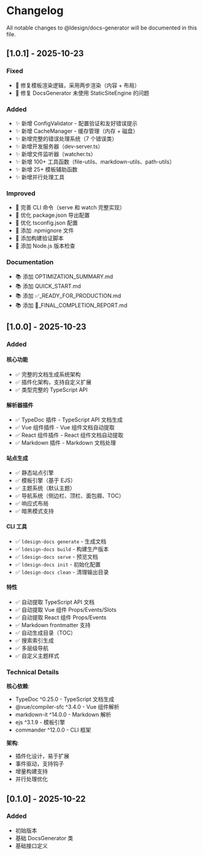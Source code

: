 # Changelog

All notable changes to @ldesign/docs-generator will be documented in this file.

## [1.0.1] - 2025-10-23

### Fixed
- 🐛 修复模板渲染逻辑，采用两步渲染（内容 + 布局）
- 🐛 修复 DocsGenerator 未使用 StaticSiteEngine 的问题

### Added
- ✨ 新增 ConfigValidator - 配置验证和友好错误提示
- ✨ 新增 CacheManager - 缓存管理（内存 + 磁盘）
- ✨ 新增完整的错误处理系统（7 个错误类）
- ✨ 新增开发服务器（dev-server.ts）
- ✨ 新增文件监听器（watcher.ts）
- ✨ 新增 100+ 工具函数（file-utils、markdown-utils、path-utils）
- ✨ 新增 25+ 模板辅助函数
- ✨ 新增并行处理工具

### Improved
- 📝 完善 CLI 命令（serve 和 watch 完整实现）
- 📝 优化 package.json 导出配置
- 📝 优化 tsconfig.json 配置
- 📝 添加 .npmignore 文件
- 📝 添加构建验证脚本
- 📝 添加 Node.js 版本检查

### Documentation
- 📚 添加 OPTIMIZATION_SUMMARY.md
- 📚 添加 QUICK_START.md
- 📚 添加 ✅_READY_FOR_PRODUCTION.md
- 📚 添加 🎉_FINAL_COMPLETION_REPORT.md

## [1.0.0] - 2025-10-23

### Added

#### 核心功能
- ✅ 完整的文档生成系统架构
- ✅ 插件化架构，支持自定义扩展
- ✅ 类型完整的 TypeScript API

#### 解析器插件
- ✅ TypeDoc 插件 - TypeScript API 文档生成
- ✅ Vue 组件插件 - Vue 组件文档自动提取
- ✅ React 组件插件 - React 组件文档自动提取
- ✅ Markdown 插件 - Markdown 文档处理

#### 站点生成
- ✅ 静态站点引擎
- ✅ 模板引擎（基于 EJS）
- ✅ 主题系统（默认主题）
- ✅ 导航系统（侧边栏、顶栏、面包屑、TOC）
- ✅ 响应式布局
- ✅ 暗黑模式支持

#### CLI 工具
- ✅ `ldesign-docs generate` - 生成文档
- ✅ `ldesign-docs build` - 构建生产版本
- ✅ `ldesign-docs serve` - 预览文档
- ✅ `ldesign-docs init` - 初始化配置
- ✅ `ldesign-docs clean` - 清理输出目录

#### 特性
- ✅ 自动提取 TypeScript API 文档
- ✅ 自动提取 Vue 组件 Props/Events/Slots
- ✅ 自动提取 React 组件 Props/Events
- ✅ Markdown frontmatter 支持
- ✅ 自动生成目录（TOC）
- ✅ 搜索索引生成
- ✅ 多层级导航
- ✅ 自定义主题样式

### Technical Details

**核心依赖**:
- TypeDoc ^0.25.0 - TypeScript 文档生成
- @vue/compiler-sfc ^3.4.0 - Vue 组件解析
- markdown-it ^14.0.0 - Markdown 解析
- ejs ^3.1.9 - 模板引擎
- commander ^12.0.0 - CLI 框架

**架构**:
- 插件化设计，易于扩展
- 事件驱动，支持钩子
- 增量构建支持
- 并行处理优化

## [0.1.0] - 2025-10-22

### Added
- 初始版本
- 基础 DocsGenerator 类
- 基础接口定义

